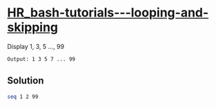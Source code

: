 # [HR_bash-tutorials---looping-and-skipping](https://www.hackerrank.com/challenges/bash-tutorials---looping-and-skipping)

Display 1, 3, 5 ..., 99

```txt
Output: 1 3 5 7 ... 99
```

## Solution

```sh
seq 1 2 99
```
